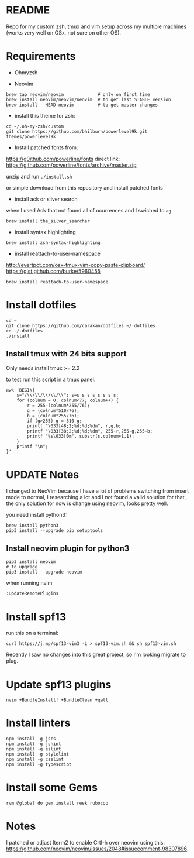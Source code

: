README
======

Repo for my custom zsh, tmux and vim setup across my multiple machines (works
very well on OSx, not sure on other OS).

Requirements
============

- Ohmyzsh

- Neovim
```
brew tap neovim/neovim             # only on first time
brew install neovim/neovim/neovim  # to get last STABLE version
brew install --HEAD neovim         # to get master changes
```
- install this theme for zsh:

```
cd ~/.oh-my-zsh/custom
git clone https://github.com/bhilburn/powerlevel9k.git themes/powerlevel9k
```

- Install patched fonts from:

https://g0ithub.com/powerline/fonts direct link:
https://github.com/powerline/fonts/archive/master.zip

unzip and run `./install.sh`

or simple download from this repository and install patched fonts

- install ack or silver search

when I used Ack that not found all of ocurrences and I swiched to `ag`

```
brew install the_silver_searcher
```

- install syntax highlighting

```
brew install zsh-syntax-highlighting 
```

- install reattach-to-user-namespace

http://evertpot.com/osx-tmux-vim-copy-paste-clipboard/
https://gist.github.com/burke/5960455

```
brew install reattach-to-user-namespace
```

Install dotfiles
================

```
cd ~
git clone https://github.com/carakan/dotfiles ~/.dotfiles
cd ~/.dotfiles
./install
```

Install tmux with 24 bits support
---------------------------------
Only needs install tmux >= 2.2

to test run this script in a tmux panel:
```
awk 'BEGIN{
    s="/\\/\\/\\/\\/\\"; s=s s s s s s s s;
    for (colnum = 0; colnum<77; colnum++) {
        r = 255-(colnum*255/76);
        g = (colnum*510/76);
        b = (colnum*255/76);
        if (g>255) g = 510-g;
        printf "\033[48;2;%d;%d;%dm", r,g,b;
        printf "\033[38;2;%d;%d;%dm", 255-r,255-g,255-b;
        printf "%s\033[0m", substr(s,colnum+1,1);
    }
    printf "\n";
}'
```

UPDATE Notes
============

I changed to NeoVim because I have a lot of problems switching from insert mode
to normal, I researching a lot and I not found a valid solution for that, the
only solution for now is change using neovim, looks pretty well.

you need install python3:

```
brew install python3
pip3 install --upgrade pip setuptools
```

Install neovim plugin for python3
---------------------------------

```
pip3 install neovim
# to upgrade
pip3 install --upgrade neovim
```

when running nvim
```
:UpdateRemotePlugins
```

Install spf13
=============
run this on a terminal:

```
curl https://j.mp/spf13-vim3 -L > spf13-vim.sh && sh spf13-vim.sh
```

Recently I saw no changes into this great project, so I'm looking migrate to
plug.

Update spf13 plugins
====================

```
nvim +BundleInstall! +BundleClean +qall
```

Install linters
===============
```
npm install -g jscs
npm install -g jshint
npm install -g eslint
npm install -g stylelint
npm install -g csslint
npm install -g typescript 
```

Install some Gems
=================
```
rvm @global do gem install reek rubocop
```

Notes
=====

I patched or adjust Iterm2 to enable Crtl-h over neovim using this:
https://github.com/neovim/neovim/issues/2048#issuecomment-98307896
